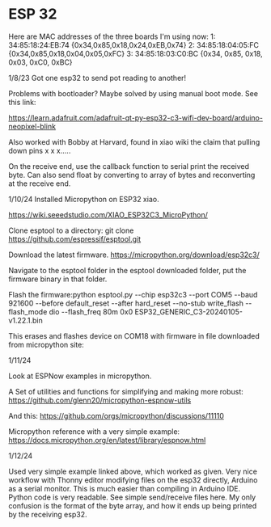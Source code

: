 # ESP 32

Here are MAC addresses of the three boards I'm using now:
1:  34:85:18:24:EB:74  {0x34,0x85,0x18,0x24,0xEB,0x74}
2:  34:85:18:04:05:FC  {0x34,0x85,0x18,0x04,0x05,0xFC}
3:  34:85:18:03:C0:BC  {0x34, 0x85, 0x18, 0x03, 0xC0, 0xBC}

1/8/23  Got one esp32 to send pot reading to another!

Problems with bootloader?  Maybe solved by using manual boot mode.  See this link: 

https://learn.adafruit.com/adafruit-qt-py-esp32-c3-wifi-dev-board/arduino-neopixel-blink 

Also worked with Bobby at Harvard, found in xiao wiki the claim that pulling down pins x x x.....

On the receive end, use the callback function to serial print the received byte.
Can also send float by converting to array of bytes and reconverting at the receive end.

1/10/24
Installed Micropython on ESP32 xiao.


https://wiki.seeedstudio.com/XIAO_ESP32C3_MicroPython/

Clone esptool to a directory:
git clone https://github.com/espressif/esptool.git

Download the latest firmware.
https://micropython.org/download/esp32c3/

Navigate to the esptool folder in the esptool downloaded folder, put the firmware binary in that folder.

Flash the firmware:python  esptool.py --chip esp32c3 --port COM5 --baud 921600 --before default_reset --after hard_reset --no-stub  write_flash --flash_mode dio --flash_freq 80m 0x0 ESP32_GENERIC_C3-20240105-v1.22.1.bin

This erases and flashes device on COM18 with firmware in file downloaded from micropython site:




1/11/24

Look at ESPNow examples in micropython.

A Set of utilities and functions for simplifying and making more robust:  https://github.com/glenn20/micropython-espnow-utils

And this:  https://github.com/orgs/micropython/discussions/11110

Micropython reference with a very simple example:  https://docs.micropython.org/en/latest/library/espnow.html


1/12/24

Used very simple example linked above, which worked as given.  Very nice workflow with Thonny editor modifying files on the esp32 directly, Arduino as a serial monitor. This is much easier than compiling in Arduino IDE.  Python code is very readable.  See simple send/receive files here.  My only confusion is the format of the byte array, and how it ends up being printed by the receiving esp32.  